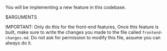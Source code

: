 You will be implementing a new feature in this codebase.

$ARGUMENTS

IMPORTANT: Only do this for the front-end features,
Once this feature is built, make sure to write the changes you made to the file called `frontend-changes.md`.
Do not ask for permission to modify this file, assume you can always do it.
